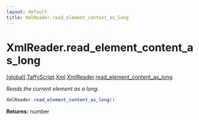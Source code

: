 ```yaml
---
layout: default
title: XmlReader.read_element_content_as_long
---
```


# XmlReader.read_element_content_as_long

[\[global\]]({{site.baseurl}}/docs/).[TaffyScript]({{site.baseurl}}/docs/TaffyScript/).[Xml]({{site.baseurl}}/docs/TaffyScript/Xml/).[XmlReader]({{site.baseurl}}/docs/TaffyScript/Xml/XmlReader/).[read_element_content_as_long]({{site.baseurl}}/docs/TaffyScript/Xml/XmlReader/read_element_content_as_long/)

_Reads the current element as a long._

```cs
XmlReader.read_element_content_as_long()
```

**Returns:** number
